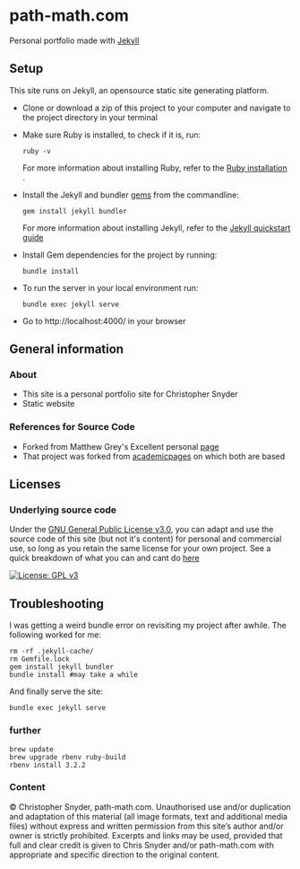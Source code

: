 # path-math.com

Personal portfolio made with [Jekyll](https://jekyllrb.com/)

## Setup

This site runs on Jekyll, an opensource static site generating platform.

- Clone or download a zip of this project to your computer and navigate to the
  project directory in your terminal
  
- Make sure Ruby is installed, to check if it is, run:
  ```
  ruby -v
  ``` 
  For more information about installing Ruby, refer to the [Ruby installation ](https://www.ruby-lang.org/en/documentation/installation/).

- Install the Jekyll and bundler [gems](https://jekyllrb.com/docs/ruby-101/#gems) from the commandline:
  ```
  gem install jekyll bundler
  ```
  For more information about installing Jekyll, refer to the [Jekyll quickstart guide](https://jekyllrb.com/docs/quickstart/)


- Install Gem dependencies for the project by running:
  ```
  bundle install
  ```
  
- To run the server in your local environment run:
  ```
  bundle exec jekyll serve
  ```

- Go to http://localhost:4000/ in your browser


## General information

### About
- This site is a personal portfolio site for Christopher Snyder
- Static website

### References for Source Code
- Forked from Matthew Grey's Excellent personal [page](https://himatt.com)
- That project was forked from [academicpages](https://academicpages.github.io/) on which both are based
<!-- - Optimised for efficient [PageSpeed Insights benchmarks](https://developers.google.com/speed/pagespeed/insights/?url=himatt.com) (still more to do in this space) -->
<!-- - No Jekyll plugin dependancies (previously used Bourbon and Neat, now uses CSS Grid and CSS Custom properties) -->
<!-- - Continuously deployed using Netlify -->

<!-- [![Netlify Status](https://api.netlify.com/api/v1/badges/01ca9c4b-b99d-411f-9003-9fad58ccbcf3/deploy-status)](https://app.netlify.com/sites/mattgrey/deploys) -->

## Licenses

### Underlying source code

Under the [GNU General Public License v3.0](LICENSE), you can adapt and use the source code of this site (but not it's content) for personal and commercial use, so long as you retain the same license for your own project. See a quick breakdown of what you can and cant do [here](https://tldrlegal.com/license/gnu-lesser-general-public-license-v3-(lgpl-3))

[![License: GPL v3](https://img.shields.io/badge/License-GPLv3-blue.svg?style=flat-square)](https://www.gnu.org/licenses/gpl-3.0)


## Troubleshooting

I was getting a weird bundle error on revisiting my project after awhile. The following worked for me:
```
rm -rf .jekyll-cache/
rm Gemfile.lock
gem install jekyll bundler
bundle install #may take a while
```
And finally serve the site:
```
bundle exec jekyll serve
```


### further

```
brew update
brew upgrade rbenv ruby-build
rbenv install 3.2.2 
```


### Content

© Christopher Snyder, path-math.com. Unauthorised use and/or duplication and
adaptation of this material (all image formats, text and additional media files) without express and written permission from this site’s author and/or owner is strictly prohibited. Excerpts and links may be used, provided that full and clear credit is given to Chris Snyder and/or path-math.com with appropriate and specific direction to the original content.


<!-- 
## Ruby
### Notes on Ruby Environment Management

#Notes: 
#I had to download ruby 3.3.3 but it wasn't working globally. 
#I used rbenv to manage the ruby versions. chruby looks like another good option.

#
#brew install rbenv ruby-build
#==> Installed ruby-3.3.3 to /Users/christophersnyder/.rbenv/versions/3.3.3
#
# rbenv global 3.3.3   # set the default Ruby version for this machine
# # or:
# rbenv local 3.3.3   # set the Ruby version for this directory
# rbenv install -l  # list all available Ruby versions

#bundle install # install the gems listed in the Gemfile
# install in folder: /Library/Ruby/Gems/3.3.0/gems
#-------------------------------- -->